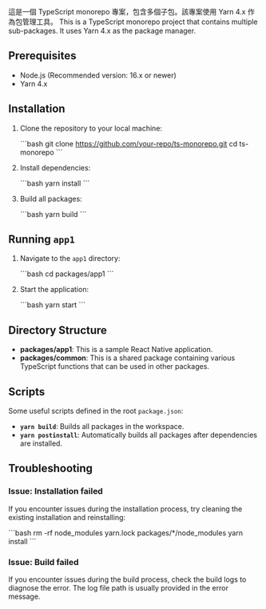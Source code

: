 這是一個 TypeScript monorepo 專案，包含多個子包。該專案使用 Yarn 4.x 作為包管理工具。
This is a TypeScript monorepo project that contains multiple sub-packages. It uses Yarn 4.x as the package manager.

## Prerequisites

- Node.js (Recommended version: 16.x or newer)
- Yarn 4.x

## Installation

1. Clone the repository to your local machine:

   \```bash
   git clone https://github.com/your-repo/ts-monorepo.git
   cd ts-monorepo
   \```

2. Install dependencies:

   \```bash
   yarn install
   \```

3. Build all packages:

   \```bash
   yarn build
   \```

## Running `app1`

1. Navigate to the `app1` directory:

   \```bash
   cd packages/app1
   \```

2. Start the application:

   \```bash
   yarn start
   \```

## Directory Structure

- **packages/app1**: This is a sample React Native application.
- **packages/common**: This is a shared package containing various TypeScript functions that can be used in other packages.

## Scripts

Some useful scripts defined in the root `package.json`:

- **`yarn build`**: Builds all packages in the workspace.
- **`yarn postinstall`**: Automatically builds all packages after dependencies are installed.

## Troubleshooting

### Issue: Installation failed

If you encounter issues during the installation process, try cleaning the existing installation and reinstalling:

\```bash
rm -rf node_modules yarn.lock packages/*/node_modules
yarn install
\```

### Issue: Build failed

If you encounter issues during the build process, check the build logs to diagnose the error. The log file path is usually provided in the error message.
